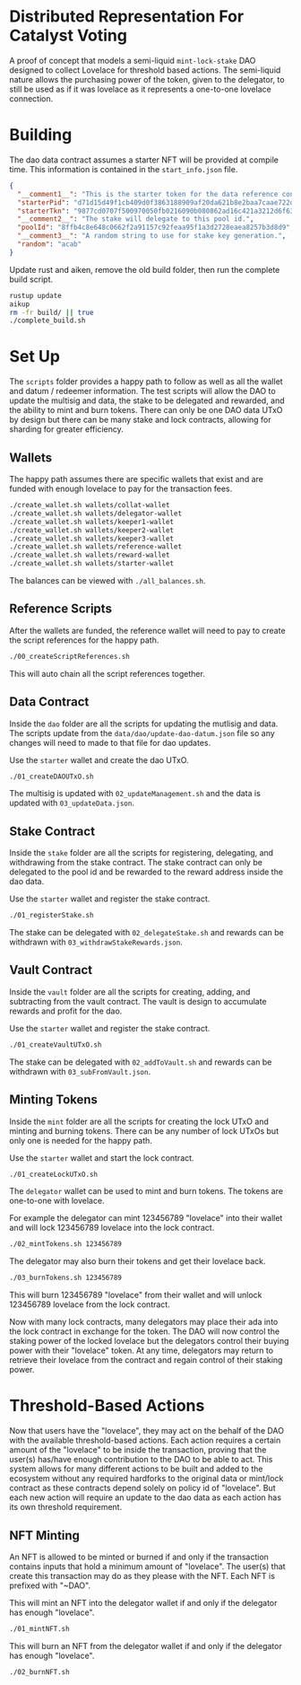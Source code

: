 # Distributed Representation For Catalyst Voting

A proof of concept that models a semi-liquid `mint-lock-stake` DAO designed to collect Lovelace for threshold based actions. The semi-liquid nature allows the purchasing power of the token, given to the delegator, to still be used as if it was lovelace as it represents a one-to-one lovelace connection.

# Building

The dao data contract assumes a starter NFT will be provided at compile time. This information is contained in the `start_info.json` file.

```json
{
  "__comment1__": "This is the starter token for the data reference contract.",
  "starterPid": "d71d15d49f1cb409d0f3863188909af20da621b8e2baa7caae722d0e",
  "starterTkn": "9877cd0707f500970050fb0216090b080862ad16c421a3212d6f6350602beda6",
  "__comment2__": "The stake will delegate to this pool id.",
  "poolId": "8ffb4c8e648c0662f2a91157c92feaa95f1a3d2728eaea8257b3d8d9",
  "__comment3__": "A random string to use for stake key generation.",
  "random": "acab"
}
```

Update rust and aiken, remove the old build folder, then run the complete build script.

```bash
rustup update
aikup
rm -fr build/ || true
./complete_build.sh
```

# Set Up

The `scripts` folder provides a happy path to follow as well as all the wallet and datum / redeemer information. The test scripts will allow the DAO to update the multisig and data, the stake to be delegated and rewarded, and the ability to mint and burn tokens. There can only be one DAO data UTxO by design but there can be many stake and lock contracts, allowing for sharding for greater efficiency.

## Wallets

The happy path assumes there are specific wallets that exist and are funded with enough lovelace to pay for the transaction fees.

```bash
./create_wallet.sh wallets/collat-wallet
./create_wallet.sh wallets/delegator-wallet
./create_wallet.sh wallets/keeper1-wallet
./create_wallet.sh wallets/keeper2-wallet
./create_wallet.sh wallets/keeper3-wallet
./create_wallet.sh wallets/reference-wallet
./create_wallet.sh wallets/reward-wallet
./create_wallet.sh wallets/starter-wallet
```

The balances can be viewed with `./all_balances.sh`.

## Reference Scripts

After the wallets are funded, the reference wallet will need to pay to create the script references for the happy path.

```bash
./00_createScriptReferences.sh
```

This will auto chain all the script references together.


## Data Contract

Inside the `dao` folder are all the scripts for updating the mutlisig and data. The scripts update from the `data/dao/update-dao-datum.json` file so any changes will need to made to that file for dao updates.

Use the `starter` wallet and create the dao UTxO.

```bash
./01_createDAOUTxO.sh
```

The multisig is updated with `02_updateManagement.sh` and the data is updated with `03_updateData.json`.

## Stake Contract

Inside the `stake` folder are all the scripts for registering, delegating, and withdrawing from the stake contract. The stake contract can only be delegated to the pool id and be rewarded to the reward address inside the dao data.

Use the `starter` wallet and register the stake contract.

```bash
./01_registerStake.sh
```

The stake can be delegated with `02_delegateStake.sh` and rewards can be withdrawn with `03_withdrawStakeRewards.json`.

## Vault Contract

Inside the `vault` folder are all the scripts for creating, adding, and subtracting from the vault contract. The vault is design to accumulate rewards and profit for the dao.

Use the `starter` wallet and register the stake contract.

```bash
./01_createVaultUTxO.sh
```

The stake can be delegated with `02_addToVault.sh` and rewards can be withdrawn with `03_subFromVault.json`.

## Minting Tokens

Inside the `mint` folder are all the scripts for creating the lock UTxO and minting and burning tokens. There can be any number of lock UTxOs but only one is needed for the happy path.

Use the `starter` wallet and start the lock contract.

```bash
./01_createLockUTxO.sh
```

The `delegator` wallet can be used to mint and burn tokens. The tokens are one-to-one with lovelace.

For example the delegator can mint 123456789 "lovelace" into their wallet and will lock 123456789 lovelace into the lock contract.

```bash
./02_mintTokens.sh 123456789
```

The delegator may also burn their tokens and get their lovelace back.

```bash
./03_burnTokens.sh 123456789
```

This will burn 123456789 "lovelace" from their wallet and will unlock 123456789 lovelace from the lock contract.

Now with many lock contracts, many delegators may place their ada into the lock contract in exchange for the token. The DAO will now control the staking power of the locked lovelace but the delegators control their buying power with their "lovelace" token. At any time, delegators may return to retrieve their lovelace from the contract and regain control of their staking power.

# Threshold-Based Actions

Now that users have the "lovelace", they may act on the behalf of the DAO with the available threshold-based actions. Each action requires a certain amount of the "lovelace" to be inside the transaction, proving that the user(s) has/have enough contribution to the DAO to be able to act. This system allows for many different actions to be built and added to the ecosystem without any required hardforks to the original data or mint/lock contract as these contracts depend solely on policy id of "lovelace". But each new action will require an update to the dao data as each action has its own threshold requirement.

## NFT Minting

An NFT is allowed to be minted or burned if and only if the transaction contains inputs that hold a minimum amount of "lovelace". The user(s) that create this transaction may do as they please with the NFT. Each NFT is prefixed with "~DAO".

This will mint an NFT into the delegator wallet if and only if the delegator has enough "lovelace".

```bash
./01_mintNFT.sh
```

This will burn an NFT from the delegator wallet if and only if the delegator has enough "lovelace".

```bash
./02_burnNFT.sh
```